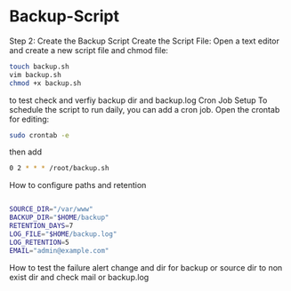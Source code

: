 # Backup-Script
Step 2: Create the Backup Script
Create the Script File: Open a text editor and create a new script file and chmod file:
```bash
touch backup.sh
vim backup.sh
chmod +x backup.sh
```
to test check and verfiy backup dir and backup.log 
Cron Job Setup
To schedule the script to run daily, you can add a cron job. Open the crontab for editing:
```bash
sudo crontab -e
```
then add 
```bash
0 2 * * * /root/backup.sh
```
How to configure paths and retention
```bash

SOURCE_DIR="/var/www"
BACKUP_DIR="$HOME/backup"
RETENTION_DAYS=7
LOG_FILE="$HOME/backup.log"
LOG_RETENTION=5
EMAIL="admin@example.com"
```
How to test the failure alert
change and dir for backup or  source dir  to non exist dir and check mail or backup.log
